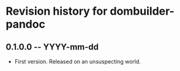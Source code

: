 # Revision history for dombuilder-pandoc

## 0.1.0.0 -- YYYY-mm-dd

* First version. Released on an unsuspecting world.

